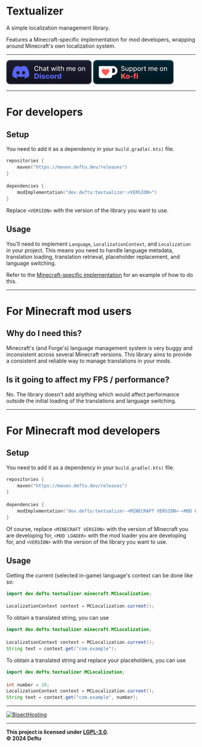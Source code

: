 # Textualizer

A simple localization management library.

Features a Minecraft-specific implementation for mod developers, wrapping around Minecraft's own localization system.

---

[![Discord Badge](https://raw.githubusercontent.com/intergrav/devins-badges/v2/assets/cozy/social/discord-singular_64h.png)](https://s.deftu.dev/discord)
[![Ko-Fi Badge](https://raw.githubusercontent.com/intergrav/devins-badges/v2/assets/cozy/donate/kofi-singular_64h.png)](https://s.deftu.dev/kofi)

---

# For developers

## Setup

You need to add it as a dependency in your `build.gradle(.kts)` file.
```kt
repositories {
    maven("https://maven.deftu.dev/releases")
}

dependencies {
    modImplementation("dev.deftu:textualizer:<VERSION>")
}
```

Replace `<VERSION>` with the version of the library you want to use.

## Usage

You'll need to implement `Language`, `LocalizationContext`, and `Localization` in your project. This means you need to handle language metadata, translation loading, translation retrieval, placeholder replacement, and language switching.

Refer to the [Minecraft-specific implementation](/minecraft/src/main/kotlin/dev/deftu/textualizer/minecraft) for an example of how to do this.

---

# For Minecraft mod users

## Why do I need this?
Minecraft's (and Forge's) language management system is very buggy and inconsistent across several Minecraft versions. This library aims to provide a consistent and reliable way to manage translations in your mods.

## Is it going to affect my FPS / performance?
No. The library doesn't add anything which would affect performance outside the initial loading of the translations and language switching.

---

# For Minecraft mod developers

## Setup

You need to add it as a dependency in your `build.gradle(.kts)` file.
```kt
repositories {
    maven("https://maven.deftu.dev/releases")
}

dependencies {
    modImplementation("dev.deftu:textualizer-<MINECRAFT VERSION>-<MOD LOADER>:<VERSION>")
}
```
Of course, replace `<MINECRAFT VERSION>` with the version of Minecraft you are developing for, `<MOD LOADER>` with the mod loader you are developing for, and `<VERSION>` with the version of the library you want to use.

## Usage

Getting the current (selected in-game) language's context can be done like so:
```java
import dev.deftu.textualizer.minecraft.MCLocalization;

LocalizationContext context = MCLocalization.current();
```

To obtain a translated string, you can use
```java
import dev.deftu.textualizer.minecraft.MCLocalization;

LocalizationContext context = MCLocalization.current();
String text = context.get("com.example");
```

To obtain a translated string and replace your placeholders, you can use
```java
import dev.deftu.textualizer.MCLocalization;

int number = 10;
LocalizationContext context = MCLocalization.current();
String text = context.get("com.example", number);
```

---

[![BisectHosting](https://www.bisecthosting.com/partners/custom-banners/8fb6621b-811a-473b-9087-c8c42b50e74c.png)](https://bisecthosting.com/deftu)

---

**This project is licensed under [LGPL-3.0][lgpl3].**  
**&copy; 2024 Deftu**

[lgpl3]: https://www.gnu.org/licenses/lgpl-3.0.en.html
